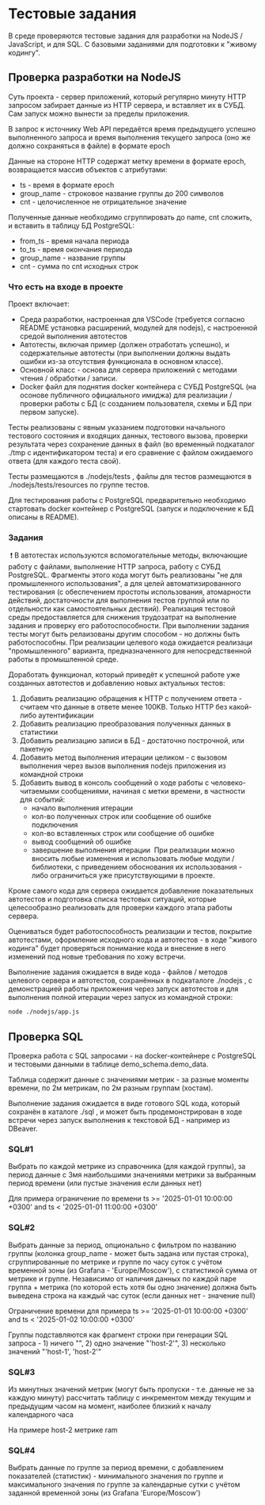 # Тестовые задания

В среде проверяются тестовые задания для разработки на NodeJS / JavaScript, и для SQL.
С базовыми заданиями для подготовки к "живому кодингу".

## Проверка разработки на NodeJS

Суть проекта - сервер приложений, который регулярно минуту HTTP запросом забирает данные из HTTP сервера, и вставляет их в СУБД. Сам запуск можно вынести за пределы приложения.  

В запрос к источнику Web API передаётся время предыдущего успешно выполненного запроса и время выполнения текущего запроса (оно же должно сохраняться в файле) в формате epoch

Данные на стороне HTTP содержат метку времени в формате epoch, возвращается массив объектов с атрибутами:
- ts - время в формате epoch
- group_name - строковое название группы до 200 символов
- cnt - целочисленное не отрицательное значение

Полученные данные необходимо сгруппировать до name, cnt сложить, и вставить в таблицу БД PostgreSQL:
- from_ts - время начала периода
- to_ts - время окончания периода
- group_name - название группы
- cnt - сумма по cnt исходных строк

### Что есть на входе в проекте

Проект включает:
- Среда разработки, настроенная для VSCode (требуется согласно README установка расширений, модулей для nodejs), с настроенной средой выполнения автотестов
- Автотесты, включая пример (должен отработать успешно), и содержательные автотесты (при выполнении должны выдать ошибки из-за отсутствия функционала в основном классе).
- Основной класс - основа для сервера приложений с методами чтения / обработки / записи.
- Docker файл для поднятия docker контейнера с СУБД PostgreSQL (на осонове публичного официального имиджа) для реализации / проверки работы с БД (с созданием пользователя, схемы и БД при первом запуске). 

Тесты реализованы с явным указанием подготовки начального тестового состояния и входящих данных, тестового вызова, проверки результата через сохранение данных в файл (во временный подкаталог ./tmp c идентификатором теста) и его сравнение с файлом ожидаемого ответа (для каждого теста свой). 

Тесты размещаются в ./nodejs/tests , файлы для тестов размещаются в ./nodejs/tests/resources по группе тестов.

Для тестирования работы с PostgreSQL предварительно необходимо стартовать docker контейнер с PostgreSQL (запуск и подключение к БД описаны в README). 

### Задания
​
❗ В автотестах используются вспомогательные методы, включающие работу с файлами, выполнение HTTP запроса, работу с СУБД PostgreSQL. Фрагменты этого кода могут быть реализованы "не для промышленного использования", а для целей автоматизированного тестирования (с обеспечением простоты использования, атомарности действий, достаточности для выполнения тестов группой или по отдельности как самостоятельных дествий). Реализация тестовой среды предоставляется для снижения трудозатрат на выполнение задания и проверку его работоспособности. При выполнении задания тесты могут быть релаизованы другим способом - но должны быть работоспособны. При реализации целевого кода ожидается реализаци "промышленного" варианта, предназначенного для непосредственной работы в промышленной среде.

Доработать функционал, который приведёт к успешной работе уже созданных автотестов и добавлению новых актуальных тестов:
1. Добавить реализацию обращения к HTTP с получением ответа - считаем что данные в ответе менее 100KB. Только HTTP без какой-либо аутентификации
2. Добавить реализацию преобразования полученных данных в статистики
3. Добавить реализацию записи в БД - достаточно построчной, или пакетную
4. Добавить метод выполнения итерации целиком - с вызовом выполнения через вызов выполнения nodejs приложения из командной строки 
5. Добавить вывод в консоль сообщений о ходе работы с человеко-читаемыми сообщениями, начиная с метки времени, в частности для событий: 
   - начало выполнения итерации
   - кол-во полученных строк или сообщение об ошибке подключения
   - кол-во вставленных строк или сообщение об ошибке
   - вывод сообщений об ошибке
   - завершение выполнения итерации
​
При реализации можно вносить любые изменения и использовать любые модули / библиотеки, с приведением обоснования их использования - либо ограничиться уже присутствующими в проекте.

Кроме самого кода для сервера ожидается добавление показательных автотестов и подготовка списка тестовых ситуаций, которые целесообразно реализовать для проверки каждого этапа работы сервера.

Оцениваться будет работоспособность реализации и тестов, покрытие автотестами, оформление исходного кода и автотестов - в ходе "живого кодинга" будет проверяться понимание кода и внесение в него изменений под новые требования по хожу встречи.

Выполнение задания ожидается в виде кода - файлов / методов целевого сервера и автотестов, сохранённых в подкаталоге ./nodejs , с демонстрацией работы приложения через запуск автотестов и для выполнения полной итерации через запуск из командной строки:

```bash
node ./nodejs/app.js
```

## Проверка SQL

Проверка работа с SQL запросами - на docker-контейнере с PostgreSQL и тестовыми данными в таблице demo_schema.demo_data.

Таблица содержит данные с значениями метрик - за разные моменты времени, по 2м метрикам, по 2м разным группам (хостам).

Выполнение задания ожидается в виде готового SQL кода, который сохранён в каталоге ./sql , и может быть продемонстрирован в ходе встречи через запуск выполнения к текстовой БД - например из DBeaver.

### SQL#1

Выбрать по каждой метрике из справочника (для каждой группы), за период данные с  3мя наибольшими значениями метрики за выбранным период времени (или пустые значения если данных нет)

Для примера ограничение по времени ts >= '2025-01-01 10:00:00 +0300' and ts < '2025-01-01 11:00:00 +0300'

### SQL#2

Выбрать данные за период, опционально с фильтром по названию группы (колонка group_name - может быть задана или пустая строка), сгруппированные по метрике и группе по часу суток с учётом временной зоны (из Grafana - 'Europe/Moscow'), с статистикой сумма от метрике и группе. Независимо от наличия данных по каждой паре группа + метрика (по которой есть хотя бы одно значение) должна быть выведена строка на каждый час суток (если данных нет - значение null)

Ограничение времени для примера ts >= '2025-01-01 10:00:00 +0300' and ts < '2025-01-02 10:00:00 +0300'

Группы подставляются как фрагмент строки при генерации SQL запроса - 1) ничего "", 2) одно значение "'host-2'", 3) несколько значений "'host-1', 'host-2'"

### SQL#3

Из минутных значений метрик (могут быть пропуски - т.е. данные не за каждую минуту) рассчитать таблицу с инкрементом между текущим и предыдущим часом на момент, наиболее близкий к началу календарного часа

На примере host-2 метрике ram

### SQL#4

Выбрать данные по группе за период времени, с добавлением показателей (статистик) - минимального значения по группе и максимального значения по группе за календарные сутки с учётом заданной временной зоны (из Grafana 'Europe/Moscow')
